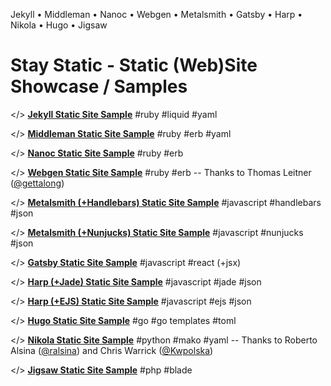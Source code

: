 
Jekyll • Middleman • Nanoc • Webgen • Metalsmith • Gatsby • Harp • Nikola • Hugo • Jigsaw

# Stay Static - Static (Web)Site Showcase / Samples



</> [**Jekyll Static Site Sample**](http://staystatic.github.io/sites/jekyll)  #ruby #liquid #yaml

</> [**Middleman Static Site Sample**](http://staystatic.github.io/sites/middleman)  #ruby #erb #yaml

</> [**Nanoc Static Site Sample**](http://staystatic.github.io/sites/nanoc) #ruby #erb

</> [**Webgen Static Site Sample**](http://staystatic.github.io/sites/webgen) #ruby #erb -- Thanks to Thomas Leitner ([@gettalong](https://github.com/gettalong))

</> [**Metalsmith (+Handlebars) Static Site Sample**](http://staystatic.github.io/sites/metalsmith) #javascript #handlebars #json

</> [**Metalsmith (+Nunjucks) Static Site Sample**](http://staystatic.github.io/sites/metalsmith-nunjucks) #javascript #nunjucks #json

</> [**Gatsby Static Site Sample**](http://staystatic.github.io/sites/gatsby) #javascript #react (+jsx)

</> [**Harp (+Jade) Static Site Sample**](http://staystatic.github.io/sites/harp) #javascript #jade #json

</> [**Harp (+EJS) Static Site Sample**](http://staystatic.github.io/sites/harp-ejs) #javascript #ejs #json

</> [**Hugo Static Site Sample**](http://staystatic.github.io/sites/hugo) #go #go templates #toml

</> [**Nikola Static Site Sample**](http://staystatic.github.io/sites/nikola) #python #mako #yaml  -- Thanks to Roberto Alsina ([@ralsina](https://github.com/ralsina)) and Chris Warrick ([@Kwpolska](https://github.com/Kwpolska))

</> [**Jigsaw Static Site Sample**](http://staystatic.github.io/sites/jigsaw) #php #blade
